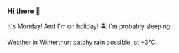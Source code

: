 ### Hi there :wave:

It's Monday! And I'm on holiday! :desert_island: I'm probably sleeping.

Weather in Winterthur: patchy rain possible, at +3°C.
